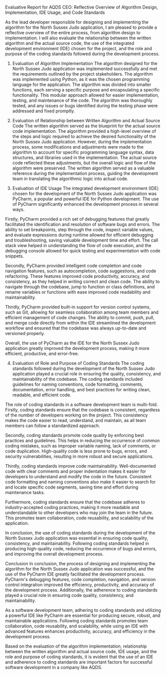 Evaluative Report for AQDS CEO: Reflective Overview of Algorithm Design, Implementation, IDE Usage, and Code Standards

As the lead developer responsible for designing and implementing the algorithm for the North Sussex Judo application, I am pleased to provide a reflective overview of the entire process, from algorithm design to implementation. I will also evaluate the relationship between the written algorithm and the actual source code, the use of the integrated development environment (IDE) chosen for the project, and the role and purpose of the coding standards followed during the development process.

1. Evaluation of Algorithm Implementation
The algorithm designed for the North Sussex Judo application was implemented successfully and met the requirements outlined by the project stakeholders. The algorithm was implemented using Python, as it was the chosen programming language for the application. The algorithm was divided into smaller functions, each serving a specific purpose and encapsulating a specific functionality. This modular approach allowed for easier implementation, testing, and maintenance of the code. The algorithm was thoroughly tested, and any issues or bugs identified during the testing phase were addressed and fixed promptly.

2. Evaluation of Relationship between Written Algorithm and Actual Source Code
The written algorithm served as the blueprint for the actual source code implementation. The algorithm provided a high-level overview of the steps and logic required to achieve the desired functionality of the North Sussex Judo application. However, during the implementation process, some modifications and adjustments were made to the algorithm to account for specific programming language syntax, data structures, and libraries used in the implementation. The actual source code reflected these adjustments, but the overall logic and flow of the algorithm were preserved. The written algorithm served as a valuable reference during the implementation process, guiding the development team in translating the algorithmic logic into actual code.

3. Evaluation of IDE Usage
The integrated development environment (IDE) chosen for the development of the North Sussex Judo application was PyCharm, a popular and powerful IDE for Python development. The use of PyCharm significantly enhanced the development process in several ways.

Firstly, PyCharm provided a rich set of debugging features that greatly facilitated the identification and resolution of software bugs and errors. The ability to set breakpoints, step through the code, inspect variable values, and evaluate expressions during runtime allowed for efficient debugging and troubleshooting, saving valuable development time and effort. The call stack view helped in understanding the flow of code execution, and the debugging console allowed for quick testing and experimentation with code snippets.

Secondly, PyCharm provided intelligent code completion and code navigation features, such as autocompletion, code suggestions, and code refactoring. These features improved code productivity, accuracy, and consistency, as they helped in writing correct and clean code. The ability to navigate through the codebase, jump to function or class definitions, and rename variables or functions with ease improved code readability and maintainability.

Thirdly, PyCharm provided built-in support for version control systems, such as Git, allowing for seamless collaboration among team members and efficient management of code changes. The ability to commit, push, pull, and merge code directly from within the IDE streamlined the development workflow and ensured that the codebase was always up-to-date and versioned properly.

Overall, the use of PyCharm as the IDE for the North Sussex Judo application greatly improved the development process, making it more efficient, productive, and error-free.

4. Evaluation of Role and Purpose of Coding Standards
The coding standards followed during the development of the North Sussex Judo application played a crucial role in ensuring the quality, consistency, and maintainability of the codebase. The coding standards included guidelines for naming conventions, code formatting, comments, documentation, error handling, and best practices for writing clean, readable, and efficient code.

The role of coding standards in a software development team is multi-fold. Firstly, coding standards ensure that the codebase is consistent, regardless of the number of developers working on the project. This consistency makes the code easier to read, understand, and maintain, as all team members can follow a standardized approach.

Secondly, coding standards promote code quality by enforcing best practices and guidelines. This helps in reducing the occurrence of common coding mistakes, such as improper variable naming, lack of comments, or code duplication. High-quality code is less prone to bugs, errors, and security vulnerabilities, resulting in more robust and secure applications.

Thirdly, coding standards improve code maintainability. Well-documented code with clear comments and proper indentation makes it easier for developers to understand and modify the code in the future. Consistent code formatting and naming conventions also make it easier to search for and locate specific code segments, saving time and effort during maintenance tasks.

Furthermore, coding standards ensure that the codebase adheres to industry-accepted coding practices, making it more readable and understandable to other developers who may join the team in the future. This promotes team collaboration, code reusability, and scalability of the application.

In conclusion, the use of coding standards during the development of the North Sussex Judo application was essential in ensuring code quality, consistency, and maintainability. Following coding standards helped in producing high-quality code, reducing the occurrence of bugs and errors, and improving the overall development process.

Conclusion
In conclusion, the process of designing and implementing the algorithm for the North Sussex Judo application was successful, and the use of the PyCharm IDE greatly facilitated the development process. PyCharm's debugging features, code completion, navigation, and version control integration improved the efficiency, productivity, and accuracy of the development process. Additionally, the adherence to coding standards played a crucial role in ensuring code quality, consistency, and maintainability.

As a software development team, adhering to coding standards and utilizing a powerful IDE like PyCharm are essential for producing secure, robust, and maintainable applications. Following coding standards promotes team collaboration, code reusability, and scalability, while using an IDE with advanced features enhances productivity, accuracy, and efficiency in the development process.

Based on the evaluation of the algorithm implementation, relationship between the written algorithm and actual source code, IDE usage, and the role and purpose of coding standards, it is evident that the use of an IDE and adherence to coding standards are important factors for successful software development in a company like AQDS.